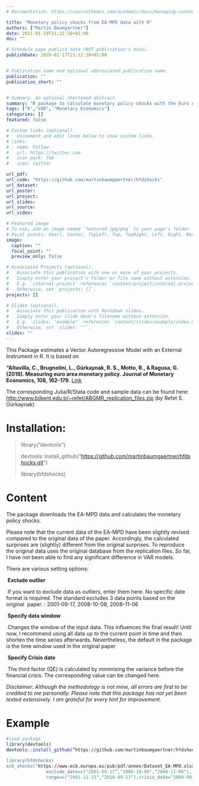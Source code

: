 ```yaml
---
# Documentation: https://sourcethemes.com/academic/docs/managing-content/

title: "Monetary policy shocks from EA-MPD data with R"
authors: ["Martin Baumgärtner"]
date: 2021-01-19T21:22:38+01:00
doi: ""

# Schedule page publish date (NOT publication's date).
publishDate: 2020-01-17T21:22:38+01:00


# Publication name and optional abbreviated publication name.
publication: ""
publication_short: ""


# Summary. An optional shortened abstract.
summary: "R package to calculate monetary policy shocks with the Euro Area Monetary Policy Event-Study Database (EA-MPD)."
tags: ["R","VAR", "Monetary Economics"]
categories: []
featured: false

# Custom links (optional).
#   Uncomment and edit lines below to show custom links.
# links:
# - name: Follow
#   url: https://twitter.com
#   icon_pack: fab
#   icon: twitter

url_pdf: 
url_code: "https://github.com/martinbaumgaertner/hfdshocks"
url_dataset:
url_poster:
url_project:
url_slides:
url_source:
url_video:

# Featured image
# To use, add an image named `featured.jpg/png` to your page's folder. 
# Focal points: Smart, Center, TopLeft, Top, TopRight, Left, Right, BottomLeft, Bottom, BottomRight.
image:
  caption: ""
  focal_point: ""
  preview_only: false

# Associated Projects (optional).
#   Associate this publication with one or more of your projects.
#   Simply enter your project's folder or file name without extension.
#   E.g. `internal-project` references `content/project/internal-project/index.md`.
#   Otherwise, set `projects: []`.
projects: []

# Slides (optional).
#   Associate this publication with Markdown slides.
#   Simply enter your slide deck's filename without extension.
#   E.g. `slides: "example"` references `content/slides/example/index.md`.
#   Otherwise, set `slides: ""`.
slides: ""
---
```


This Package estimates a Vector Autoregressive Model with an External Instrument in R. It is based on

**“Altavilla, C., Brugnolini, L., Gürkaynak, R. S., Motto, R., & Ragusa, G. (2019). Measuring euro area monetary policy. Journal of Monetary Economics, 108, 162-179.** [Link](https://www.sciencedirect.com/science/article/pii/S0304393219301497)

The corresponding Julia/R/Stata code and sample data can be found here: <http://www.bilkent.edu.tr/~refet/ABGMR_replication_files.zip> (by Refet S. Gürkaynak)

# Installation:

> library(“devtools”) 
>
> devtools::install_github(“https://github.com/martinbaumgaertner/hfdshocks.git") 
>
> library(hfdshocks)

# Content

The package downloads the EA-MPD data and calculates the monetary policy shocks.

Please note that the current data of the EA-MPD have been slightly revised compared to the original data of the paper. Accordingly, the calculated surprises are (slightly) different from the original surprises. To reproduce the original data uses the original database from the replication files. So far, I have not been able to find any significant difference in VAR models.

There are various setting options:

​	**Exclude outlier**

​	If you want to exclude data as outliers, enter them here. No specific date format is required. The standard excludes 3 data points based on the original 
​    paper.  : 2001-09-17, 2008-10-08, 2008-11-06

​	**Specify data window**

​	Changes the window of the input data. This influences the final result! Until now, I recommend using all data up to the current point in time and then
​    shorten the time series afterwards. Nevertheless, the default in the package is the time window used in the original paper

​	**Specify Crisis date**

​	The third factor (QE) is calculated by minimising the variance before the financial crisis. The corresponding value can be changed here.

*Disclaimer: Although the methodology is not  mine, all errors are first to be credited to me personally. Please note  that this package has not yet been tested extensively. I am grateful for  every hint for improvement.*

# Example

```r
#load package
library(devtools)
devtools::install_github(“https://github.com/martinbaumgaertner/hfdshocks.git") 

library(hfdshocks)
ecb_shocks("https://www.ecb.europa.eu/pub/pdf/annex/Dataset_EA-MPD.xlsx","",
               exclude_date=c("2001-09-17","2008-10-08","2008-11-06"),
               range=c("2001-12-31","2018-09-13"),crisis_date="2008-09-04")
```